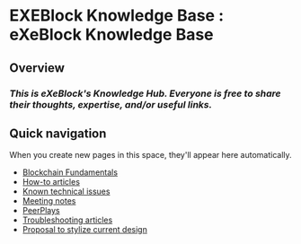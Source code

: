 # EXEBlock Knowledge Base : eXeBlock Knowledge Base

## **Overview** <a id="eXeBlockKnowledgeBase-Overview"></a>

### _This is eXeBlock's Knowledge Hub. Everyone is free to share their thoughts, expertise, and/or useful links._ <a id="eXeBlockKnowledgeBase-ThisiseXeBlock&apos;sKnowledgeHub.Everyoneisfreetosharetheirthoughts,expertise,and/orusefullinks."></a>

## **Quick navigation** <a id="eXeBlockKnowledgeBase-Quicknavigation"></a>

When you create new pages in this space, they'll appear here automatically.

* [Blockchain Fundamentals](exeblock-knowledge-base-blockchain-fundamentals.md)
* [How-to articles](exeblock-knowledge-base-how-to-articles.md)
* [Known technical issues](exeblock-knowledge-base-known-technical-issues.md)
* [Meeting notes]()
* [PeerPlays](exeblock-knowledge-base-peerplays.md)
* [Troubleshooting articles](exeblock-knowledge-base-troubleshooting-articles.md)
* [Proposal to stylize current design](exeblock-knowledge-base-proposal-to-stylize-current-design.md)

